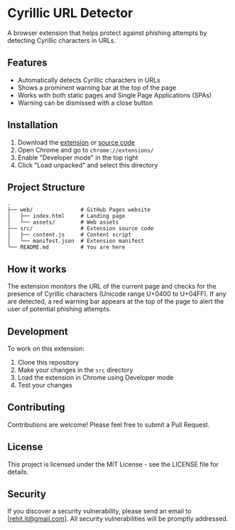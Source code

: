 # Cyrillic URL Detector

A browser extension that helps protect against phishing attempts by detecting Cyrillic characters in URLs.

## Features

- Automatically detects Cyrillic characters in URLs
- Shows a prominent warning bar at the top of the page
- Works with both static pages and Single Page Applications (SPAs)
- Warning can be dismissed with a close button

## Installation

1. Download the [extension](https://dgte.pro/plugins/Cyrillic-URL-Detector/Cyrillic-URL-Warning.crx) or [source code](https://dgte.pro/plugins/Cyrillic-URL-Detector/Cyrillic-URL-Warning.zip)
2. Open Chrome and go to `chrome://extensions/`
3. Enable "Developer mode" in the top right
4. Click "Load unpacked" and select this directory

## Project Structure

```
.
├── web/               # GitHub Pages website
│   ├── index.html     # Landing page
│   └── assets/        # Web assets
├── src/               # Extension source code
│   ├── content.js     # Content script
│   └── manifest.json  # Extension manifest
└── README.md          # You are here
```

## How it works

The extension monitors the URL of the current page and checks for the presence of Cyrillic characters (Unicode range U+0400 to U+04FF). If any are detected, a red warning bar appears at the top of the page to alert the user of potential phishing attempts.

## Development

To work on this extension:

1. Clone this repository
2. Make your changes in the `src` directory
3. Load the extension in Chrome using Developer mode
4. Test your changes

## Contributing

Contributions are welcome! Please feel free to submit a Pull Request.

## License

This project is licensed under the MIT License - see the LICENSE file for details.

## Security

If you discover a security vulnerability, please send an email to [rehit.it@gmail.com]. All security vulnerabilities will be promptly addressed.
